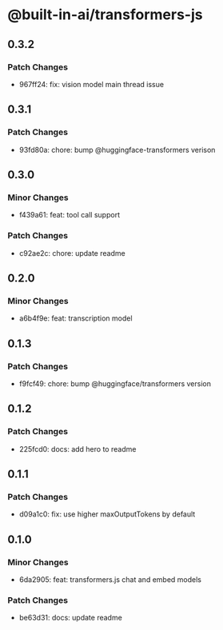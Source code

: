 # @built-in-ai/transformers-js

## 0.3.2

### Patch Changes

- 967ff24: fix: vision model main thread issue

## 0.3.1

### Patch Changes

- 93fd80a: chore: bump @huggingface-transformers verison

## 0.3.0

### Minor Changes

- f439a61: feat: tool call support

### Patch Changes

- c92ae2c: chore: update readme

## 0.2.0

### Minor Changes

- a6b4f9e: feat: transcription model

## 0.1.3

### Patch Changes

- f9fcf49: chore: bump @huggingface/transformers version

## 0.1.2

### Patch Changes

- 225fcd0: docs: add hero to readme

## 0.1.1

### Patch Changes

- d09a1c0: fix: use higher maxOutputTokens by default

## 0.1.0

### Minor Changes

- 6da2905: feat: transformers.js chat and embed models

### Patch Changes

- be63d31: docs: update readme
